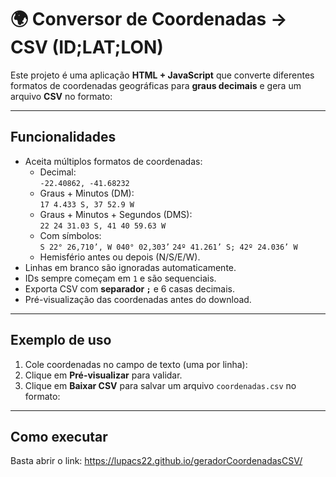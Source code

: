 # 🌍 Conversor de Coordenadas → CSV (ID;LAT;LON)

Este projeto é uma aplicação **HTML + JavaScript** que converte diferentes formatos de coordenadas geográficas para **graus decimais** e gera um arquivo **CSV** no formato:


---

## Funcionalidades

- Aceita múltiplos formatos de coordenadas:
  - Decimal:  
    `-22.40862, -41.68232`
  - Graus + Minutos (DM):  
    `17 4.433 S, 37 52.9 W`
  - Graus + Minutos + Segundos (DMS):  
    `22 24 31.03 S, 41 40 59.63 W`
  - Com símbolos:  
    `S 22° 26,710’, W 040° 02,303’`
    `24º 41.261’ S; 42º 24.036’ W`
  - Hemisfério antes ou depois (N/S/E/W).
- Linhas em branco são ignoradas automaticamente.
- IDs sempre começam em `1` e são sequenciais.
- Exporta CSV com **separador `;`** e 6 casas decimais.
- Pré-visualização das coordenadas antes do download.

---

## Exemplo de uso

1. Cole coordenadas no campo de texto (uma por linha):
2. Clique em **Pré-visualizar** para validar.
3. Clique em **Baixar CSV** para salvar um arquivo `coordenadas.csv` no formato:

---

## Como executar

Basta abrir o link: https://lupacs22.github.io/geradorCoordenadasCSV/ 
